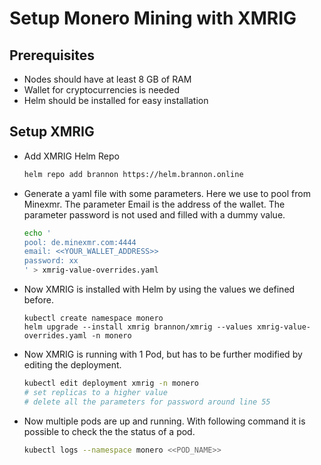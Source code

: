 # Setup Monero Mining with XMRIG

## Prerequisites
* Nodes should have at least 8 GB of RAM
* Wallet for cryptocurrencies is needed
* Helm should be installed for easy installation

## Setup XMRIG
* Add XMRIG Helm Repo
    ```bash
    helm repo add brannon https://helm.brannon.online
    ```

* Generate a yaml file with some parameters. Here we use to pool from Minexmr. The parameter Email is the address of the wallet. The parameter password is not used and filled with a dummy value.
    ```bash
    echo '
    pool: de.minexmr.com:4444
    email: <<YOUR_WALLET_ADDRESS>>
    password: xx
    ' > xmrig-value-overrides.yaml
    ```

* Now XMRIG is installed with Helm by using the values we defined before. 
    ```
    kubectl create namespace monero
    helm upgrade --install xmrig brannon/xmrig --values xmrig-value-overrides.yaml -n monero
    ```

* Now XMRIG is running with 1 Pod, but has to be further modified by editing the deployment.
    ```bash
    kubectl edit deployment xmrig -n monero
    # set replicas to a higher value
    # delete all the parameters for password around line 55
    ```

* Now multiple pods are up and running. With following command it is possible to check the the status of a pod.
    ```bash
    kubectl logs --namespace monero <<POD_NAME>>
    ```
